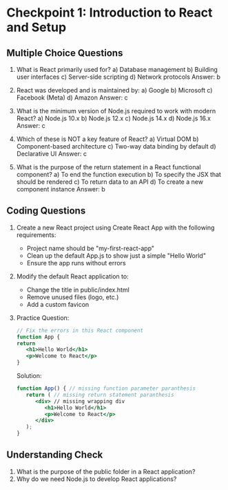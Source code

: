 # Checkpoint 1: Introduction to React and Setup

## Multiple Choice Questions

1. What is React primarily used for?
   a) Database management
   b) Building user interfaces
   c) Server-side scripting
   d) Network protocols
   Answer: b

2. React was developed and is maintained by:
   a) Google
   b) Microsoft
   c) Facebook (Meta)
   d) Amazon
   Answer: c

3. What is the minimum version of Node.js required to work with modern React?
   a) Node.js 10.x
   b) Node.js 12.x
   c) Node.js 14.x
   d) Node.js 16.x
   Answer: c

4. Which of these is NOT a key feature of React?
   a) Virtual DOM
   b) Component-based architecture
   c) Two-way data binding by default
   d) Declarative UI
   Answer: c

5. What is the purpose of the return statement in a React functional component?
   a) To end the function execution
   b) To specify the JSX that should be rendered
   c) To return data to an API
   d) To create a new component instance
   Answer: b

## Coding Questions

1. Create a new React project using Create React App with the following requirements:
   - Project name should be "my-first-react-app"
   - Clean up the default App.js to show just a simple "Hello World"
   - Ensure the app runs without errors

2. Modify the default React application to:
   - Change the title in public/index.html
   - Remove unused files (logo, etc.)
   - Add a custom favicon

3. Practice Question:

   ```jsx
   // Fix the errors in this React component
   function App {
   return
      <h1>Hello World</h1>
      <p>Welcome to React</p>
   }
   ```

   Solution:

   ```jsx
   function App() { // missing function parameter paranthesis
      return ( // missing return statement paranthesis
         <div> // missing wrapping div
            <h1>Hello World</h1> 
            <p>Welcome to React</p> 
         </div> 
      ); 
   }
   ```

## Understanding Check

1. What is the purpose of the public folder in a React application?
2. Why do we need Node.js to develop React applications?
